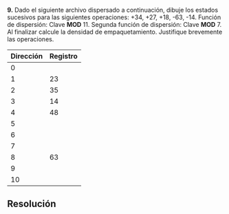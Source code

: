 **9.** Dado el siguiente archivo dispersado a continuación, dibuje los estados sucesivos para las
siguientes operaciones: +34, +27, +18, -63, -14. Función de dispersión: Clave **MOD** 11. Segunda función de dispersión: Clave **MOD** 7. Al finalizar calcule la densidad de empaquetamiento. Justifique brevemente las operaciones.

| Dirección | Registro |
| --------- | -------- |
| 0         |          |
| 1         | 23       |
| 2         | 35       |
| 3         | 14       |
| 4         | 48       |
| 5         |          |
| 6         |          |
| 7         |          |
| 8         | 63       |
| 9         |          |
| 10        |          |

## Resolución